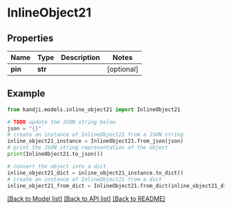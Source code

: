 # InlineObject21


## Properties

Name | Type | Description | Notes
------------ | ------------- | ------------- | -------------
**pin** | **str** |  | [optional] 

## Example

```python
from kandji.models.inline_object21 import InlineObject21

# TODO update the JSON string below
json = "{}"
# create an instance of InlineObject21 from a JSON string
inline_object21_instance = InlineObject21.from_json(json)
# print the JSON string representation of the object
print(InlineObject21.to_json())

# convert the object into a dict
inline_object21_dict = inline_object21_instance.to_dict()
# create an instance of InlineObject21 from a dict
inline_object21_from_dict = InlineObject21.from_dict(inline_object21_dict)
```
[[Back to Model list]](../README.md#documentation-for-models) [[Back to API list]](../README.md#documentation-for-api-endpoints) [[Back to README]](../README.md)


